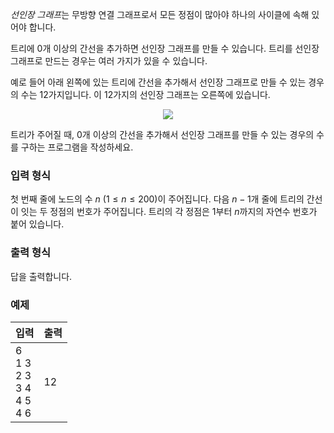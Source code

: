 *선인장 그래프*는 무방향 연결 그래프로서 모든 정점이 많아야 하나의 사이클에 속해 있어야 합니다.

트리에 0개 이상의 간선을 추가하면 선인장 그래프를 만들 수 있습니다. 트리를 선인장 그래프로 만드는 경우는 여러 가지가 있을 수 있습니다.

예로 들어 아래 왼쪽에 있는 트리에 간선을 추가해서 선인장 그래프로 만들 수 있는 경우의 수는 12가지입니다. 이 12가지의 선인장 그래프는 오른쪽에 있습니다.

<div style="text-align: center;">
 <img src="https://s3.ap-northeast-2.amazonaws.com/oj.uz/old/ASC16_cactus/cactuses.png"/>
</div>

트리가 주어질 때, 0개 이상의 간선을 추가해서 선인장 그래프를 만들 수 있는 경우의 수를 구하는 프로그램을 작성하세요.

### 입력 형식

첫 번째 줄에 노드의 수 $n$ ($1 \le n \le 200$)이 주어집니다. 다음 $n-1$개 줄에 트리의 간선이 잇는 두 정점의 번호가 주어집니다. 트리의 각 정점은 $1$부터 $n$까지의 자연수 번호가 붙어 있습니다.

### 출력 형식

답을 출력합니다.

### 예제

<table class='table table-bordered table-condensed'>
 <thead>
  <tr>
   <th style="width: 50%;">입력</th>
   <th style="width: 50%;">출력</th>
  </tr>
 </thead>
 <tbody>
  <tr>
   <td class="code-font">6<br/>
1 3<br/>
2 3<br/>
3 4<br/>
4 5<br/>
4 6</td>
   <td class="code-font">12</td>
  </tr>
 </tbody>
</table>